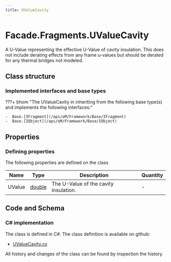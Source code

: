 ```yaml
---
title: UValueCavity
---
```


# Facade.Fragments.UValueCavity

A U-Value representing the effective U-Value of cavity insulation. This does not include derating effects from any frame u-values but should be derated for any thermal bridges not modeled.

## Class structure

### Implemented interfaces and base types

???+ bhom "The UValueCavity in inheriting from the following base type(s) and implements the following interfaces:"

    -  Base.[IFragment](/api/oM/Framework/Base/IFragment)
    -  Base.[IObject](/api/oM/Framework/Base/IObject)


## Properties



### Defining properties

The following properties are defined on the class

| Name             | Type             | Description      | Quantity         |
|------------------|------------------|------------------|------------------|
| UValue | [double](https://learn.microsoft.com/en-us/dotnet/api/System.Double?view=netstandard-2.0) | The U-Value of the cavity insulation. | - |


## Code and Schema

### C# implementation

The class is defined in C#. The class definition is available on github:

- [UValueCavity.cs](https://github.com/BHoM/BHoM/blob/develop/Facade_oM/Fragments\UValueCavity.cs)

All history and changes of the class can be found by inspection the history.
